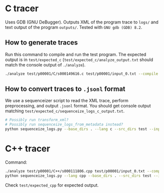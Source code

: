# C tracer

Uses GDB (GNU DeBugger). Outputs XML of the program trace to `logs/` and text output of the program `outputs/`.
Tested with `GNU gdb (GDB) 8.2`.

## How to generate traces

Run this command to compile and run the test program. The expected output is in `test/expected_c` (`test/expected_c/analyze_output.txt` should match the console output of `./analyze`).

```bash
./analyze test/p00001/C/s000149616.c test/p00001/input_0.txt --compile --infer_output_files -v  # Compile and run s000149616.c with input input_0.txt; output to logs/ and outputs/
```

## How to convert traces to `.jsonl` format

We use a sequenceizer script to read the XML trace, perform preprocessing, and output `.jsonl` format.
You should get console output matching `test/expected_c/sequenceize_logs_c_output.txt`.

```bash
# Possibly run transform_xml?
# Possibly run sequenceize_logs_from_metadata instead?
python sequenceize_logs.py --base_dirs . --lang c --src_dirs test --input_dirs test
```

# C++ tracer

Command:

```bash
./analyze test/p00001/C++/s000111806.cpp test/p00001/input_0.txt --compile --infer_output_files -v
python sequenceize_logs.py --lang cpp --base_dirs . --src_dirs test --input_dirs test
```

Check `test/expected_cpp` for expected output.

